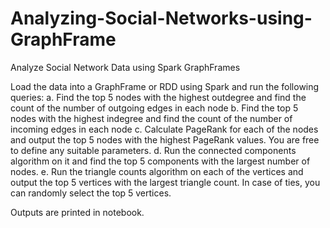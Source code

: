 # Analyzing-Social-Networks-using-GraphFrame
Analyze Social Network Data using Spark GraphFrames

Load the data into a GraphFrame or RDD using Spark and run the following queries:
a. Find the top 5 nodes with the highest outdegree and find the count of the number of outgoing edges in each node
b. Find the top 5 nodes with the highest indegree and find the count of the number of incoming edges in each node
c. Calculate PageRank for each of the nodes and output the top 5 nodes with the highest PageRank values. You are free to define any suitable parameters.
d. Run the connected components algorithm on it and find the top 5 components with the largest number of nodes.
e. Run the triangle counts algorithm on each of the vertices and output the top 5 vertices with the largest triangle count. In case of ties, you can randomly select the top 5 vertices.

Outputs are printed in notebook.
